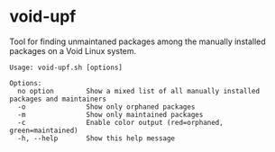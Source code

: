 # void-upf
Tool for finding unmaintaned packages among the manually installed packages on a Void Linux system.

    Usage: void-upf.sh [options]

    Options:
      no option        Show a mixed list of all manually installed packages and maintainers
      -o               Show only orphaned packages
      -m               Show only maintained packages
      -c               Enable color output (red=orphaned, green=maintained)
      -h, --help       Show this help message

